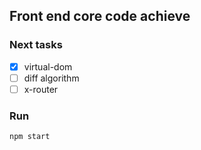 ## Front end core code achieve

### Next tasks

- [x] virtual-dom
- [ ] diff algorithm
- [ ] x-router

### Run
```npm start```